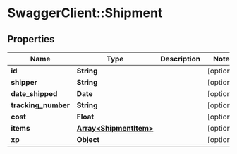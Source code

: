 # SwaggerClient::Shipment

## Properties
Name | Type | Description | Notes
------------ | ------------- | ------------- | -------------
**id** | **String** |  | [optional] 
**shipper** | **String** |  | [optional] 
**date_shipped** | **Date** |  | [optional] 
**tracking_number** | **String** |  | [optional] 
**cost** | **Float** |  | [optional] 
**items** | [**Array&lt;ShipmentItem&gt;**](ShipmentItem.md) |  | [optional] 
**xp** | **Object** |  | [optional] 


